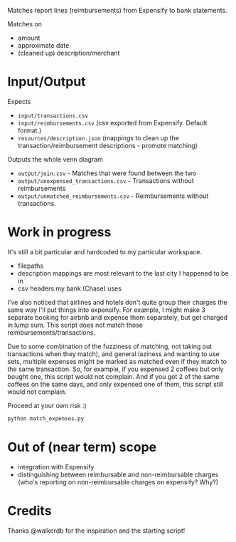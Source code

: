 
Matches report lines (reimbursements) from Expensify to bank statements.

Matches on
* amount
* approximate date
* (cleaned up) description/merchant

# Input/Output
Expects
* `input/transactions.csv`
* `input/reimbursements.csv` (csv exported from Expensify. Default format.)
* `resources/description.json` (mappings to clean up the transaction/reimbursement descriptions - promote matching)

Outputs the whole venn diagram
* `output/join.csv` - Matches that were found between the two
* `output/unexpensed_transactions.csv` - Transactions without reimbursements
* `output/unmatched_reimbursements.csv` - Reimbursements without transactions.

# Work in progress
It's still a bit particular and hardcoded to my particular workspace.
* filepaths
* description mappings are most relevant to the last city I happened to be in
* csv headers my bank (Chase) uses

I've also noticed that airlines and hotels don't quite group their charges the same way I'll put things into expensify. 
For example, I might make 3 separate booking for airbnb and expense them separately, but get charged in lump sum. 
This script does not match those reimbursements/transactions.

Due to some combination of the fuzziness of matching, not taking out transactions when they match), 
and general laziness and wanting to use sets, multiple expenses might be marked as matched even if they match to the same transaction.
So, for example, if you expensed 2 coffees but only bought one, this script would not complain.
And if you got 2 of the same coffees on the same days, and only expensed one of them, this script still would not complain.

Proceed at your own risk :)

```bash
python match_expenses.py
```

# Out of (near term) scope
* integration with Expensify
* distinguishing between reimbursable and non-reimbursable charges (who's reporting on non-reimbursable charges on expensify? Why?)

# Credits
Thanks @walkerdb for the inspiration and the starting script!
